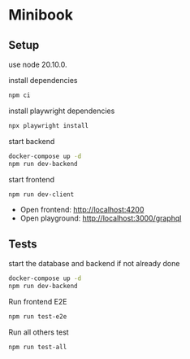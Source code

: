 # Minibook

## Setup

use node 20.10.0.

install dependencies

```bash
npm ci
```

install playwright dependencies

```bash
npx playwright install
```

start backend

```bash
docker-compose up -d
npm run dev-backend
```

start frontend

```bash
npm run dev-client
```

- Open frontend: [http://localhost:4200](http://localhost:4200)
- Open playground: [http://localhost:3000/graphql](http://localhost:3000/graphql)

## Tests

start the database and backend if not already done

```bash
docker-compose up -d
npm run dev-backend
```

Run frontend E2E

```bash
npm run test-e2e
```

Run all others test

```bash
npm run test-all
```
